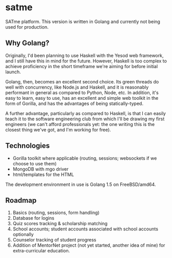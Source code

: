 # satme
SATme platform.  This version is written in Golang and currently not being used for production.

## Why Golang?
Originally, I'd been planning to use Haskell with the Yesod web framework, and I still have this in mind for the future.  However, Haskell is too complex to achieve proficiency in the short timeframe we're aiming for before initial launch.

Golang, then, becomes an excellent second choice.  Its green threads do well with concurrency, like Node.js and Haskell, and it is reasonably performant in general as compared to Python, Node, etc.  In addition, it's easy to learn, easy to use, has an excellent and simple web toolkit in the form of Gorilla, and has the advantages of being statically-typed.

A further advantage, particularly as compared to Haskell, is that I can easily teach it to the software engineering club from which I'll be drawing my first engineers (we can't afford professionals yet: the one writing this is the closest thing we've got, and I'm working for free).

## Technologies
* Gorilla toolkit where applicable (routing, sessions; websockets if we choose to use them)
* MongoDB with mgo driver
* html/templates for the HTML

The development environment in use is Golang 1.5 on FreeBSD/amd64.

## Roadmap
1. Basics (routing, sessions, form handling)
2. Database for logins
3. Quiz scores tracking & scholarship matching
4. School accounts; student accounts associated with school accounts optionally
5. Counselor tracking of student progress
6. Addition of MentorNet project (not yet started, another idea of mine) for extra-curricular education.
